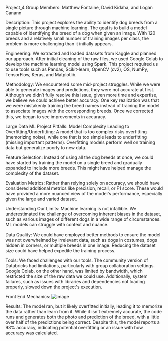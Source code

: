 Project_4
Group Members: Matthew Fontaine, David Kidaha, and Logan Canann

Description: This project explores the ability to identify dog breeds from a single picture through machine learning. The goal is to build a model capable of identifying the breed of a dog when given an image. With 120 breeds and a relatively small number of training images per class, the problem is more challenging than it initially appears.

Engineering: We extracted and loaded datasets from Kaggle and planned our approach. After initial cleaning of the raw files, we used Google Colab to develop the machine learning model using Spark. This project required us to use tools such as Pandas, Scikit-learn, OpenCV (cv2), OS, NumPy, TensorFlow, Keras, and Matplotlib.

Methodology:
We encountered some mid-project struggles. While we were able to generate images and predictions, they were not accurate at first. Although we didn’t fully resolve this issue, given more time and expertise, we believe we could achieve better accuracy. One key realization was that we were mistakenly training the breed names instead of training the model to associate images with the corresponding breeds. Once we corrected this, we began to see improvements in accuracy.

Large Data ML Project Pitfalls:
Model Complexity Leading to Overfitting/Underfitting: A model that is too complex risks overfitting (memorizing noise), while one that is too simple leads to underfitting (missing important patterns). Overfitting models perform well on training data but generalize poorly to new data.

Feature Selection: Instead of using all the dog breeds at once, we could have started by training the model on a single breed and gradually expanded to include more breeds. This might have helped manage the complexity of the dataset.

Evaluation Metrics: Rather than relying solely on accuracy, we should have considered additional metrics like precision, recall, or F1 score. These would have provided a more nuanced view of the model's performance, especially given the large and varied dataset.

Understanding Our Limits: Machine learning is not infallible. We underestimated the challenge of overcoming inherent biases in the dataset, such as various images of different dogs in a wide range of circumstances. ML models can struggle with context and nuance.

Data Quality: We could have employed better methods to ensure the model was not overwhelmed by irrelevant data, such as dogs in costumes, dogs hidden in corners, or multiple breeds in one image. Reducing the dataset size could have helped expedite the training process.

Tools: We faced challenges with our tools. The community version of Databricks had limitations, particularly with group collaboration settings. Google Colab, on the other hand, was limited by bandwidth, which restricted the size of the raw data we could use. Additionally, system failures, such as issues with libraries and dependencies not loading properly, slowed down the project's execution.

Front End Mechanics:
![image](https://github.com/user-attachments/assets/fcf7c409-7122-4c6e-b4f1-b811291d42f0)


Results: The model ran, but it likely overfitted initially, leading it to memorize the data rather than learn from it. While it isn't extremely accurate, the code runs and generates both the photo and prediction of the breed, with a little over half of the predictions being correct. Despite this, the model reports a 93% accuracy, indicating potential overfitting or an issue with how accuracy was calculated.
